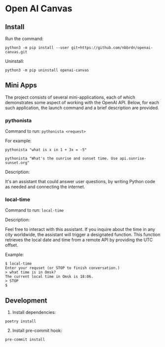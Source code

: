 # Open AI Canvas

## Install
Run the command:
```
python3 -m pip install --user git+https://github.com/nbbrdn/openai-canvas.git
```
Uninstall:
```
python3 -m pip uninstall openai-canvas
```

## Mini Apps
The project consists of several mini-applications, each of which demonstrates some 
aspect of working with the OpenAI API. Below, for each such application, the launch 
command and a brief description are provided.

### pythonista
Command to run: `pythonista <request>`

For example:
```
pythonista "what is x in 1 + 3x = -5"
```
```
pythonista "What's the sunrise and sunset time. Use api.sunrise-sunset.org"
```

Description:

It's an assistant that could answer user questions, by writing Python code as needed 
and connecting the internet.

### local-time
Command to run: `local-time`

Description:

Feel free to interact with this assistant. If you inquire about the time in any city worldwide, the assistant will trigger a designated function. This function retrieves the local date and time from a remote API by providing the UTC offset.

Example:
```
$ local-time
Enter your requset (or STOP to finish conversation.)
> what time is in Omsk?
The current local time in Omsk is 18:06.
> STOP
$
```

## Development
1. Install dependencies:
```
poetry install
```
2. Install pre-commit hook:
```
pre-commit install
```